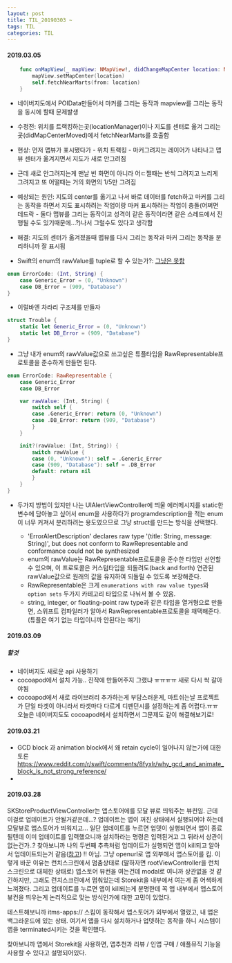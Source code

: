 ```yaml
---
layout: post
title: TIL_20190303 ~
tags: TIL
categories: TIL
---
```



#### 2019.03.05

```swift
    func onMapView(_ mapView: NMapView!, didChangeMapCenter location: NGeoPoint) {
        mapView.setMapCenter(location)
        self.fetchNearMarts(from: location)
    }
```
- 네이버지도에서 POIData만들어서 마커를 그리는 동작과 mapview를 그리는 동작을 동시에 할때 문제발생
- 수정전: 위치를 트랙킹하는곳(locationManager)이나 지도를 센터로 옮겨 그리는 곳(didMapCenterMoved)에서 fetchNearMarts를 호출함
- 현상: 먼저 맵뷰가 표시됐다가 - 위치 트랙킹 - 마커그려지는 레이어가 나타나고 맵뷰 센터가 옮겨지면서 지도가 새로 안그려짐
- 근데 새로 안그려지는게 맨날 빈 화면이 아니라 어ㄷ쩔때는 반씩 그려지고 느리게 그려지고 또 어떨때는 거의 화면의 1/5만 그려짐
- 예상되는 원인: 지도의 center를 옮기고 나서 바로 데이터를 fetch하고 마커를 그리는 동작을 하면서 지도 표시하려는 작업이랑 마커 표시하려는 작업이 충돌(어쩌면 데드락 - 둘다 맵뷰를 그리는 동작이고 성격이 같은 동작이라면 같은 스레드에서 진행될 수도 있기때문에...?)나서 그럴수도 있다고 생각함
- 해결: 지도의 센터가 옮겨졌을때 맵뷰를 다시 그리는 동작과 마커 그리는 동작을 분리하니까 잘 표시됨

- Swift의 enum의 rawValue를 tuple로 할 수 있는가?: [그냥은 못함](https://stackoverflow.com/questions/26387275/enum-of-tuples-in-swift)
```Swift
enum ErrorCode: (Int, String) {
    case Generic_Error = (0, "Unknown")
    case DB_Error = (909, "Database")
}
```
- 이럴바엔 차라리 구조체를 만들자
```swift
struct Trouble {
    static let Generic_Error = (0, "Unknown")
    static let DB_Error = (909, "Database")
}
```

- 그냥 내가 enum의 rawValue값으로 쓰고싶은 튜플타입을 RawRepresentable프로토콜을 준수하게 만들면 된다.
```Swift
enum ErrorCode: RawRepresentable {
    case Generic_Error
    case DB_Error

    var rawValue: (Int, String) {
        switch self {
        case .Generic_Error: return (0, "Unknown")
        case .DB_Error: return (909, "Database")
        }
    }

    init?(rawValue: (Int, String)) {
        switch rawValue {
        case (0, "Unknown"): self = .Generic_Error
        case (909, "Database"): self = .DB_Error
        default: return nil
        }
    }
}
```
- 두가지 방법이 있지만 나는 UIAlertViewController에 띄울 에러메시지를 static한 변수에 담아놓고 싶어서 enum을 사용하다가 programdescription을 적는 enum이 너무 커져서 분리하려는 용도였으므로 그냥 struct를 만드는 방식을 선택했다.

  - 'ErrorAlertDescription' declares raw type '(title: String, message: String)', but does not conform to RawRepresentable and conformance could not be synthesized
  - enum의 rawValue는 RawRepresentable프로토콜을 준수한 타입만 선언할 수 있으며, 이 프로토콜은 커스텀타입을 되돌려도(back and forth) 연관된 rawValue값으로 원래의 값을 유지하여 되돌릴 수 있도록 보장해준다.
  - RawRepresentable은 크게 `enumerations with raw value types`와 `option sets` 두가지 카테고리 타입으로 나눠서 볼 수 있음.
  - string, integer, or floating-point raw type과 같은 타입을 열거형으로 만들면, 스위프트 컴파일러가 알아서 RawRepresentable프로토콜을 채택해준다. (튜플은 여기 없는 타입이니까 안된다는 얘기)


#### 2019.03.09
##### 할것
- 네이버지도 새로운 api 사용하기
- cocoapod에서 설치 가능.. 진작에 만들어주지 그랬냐 ㅠㅠㅠㅠ 새로 다시 싹 갈아야됨
- cocoapod에서 새로 라이브러리 추가하는게 부담스러운게, 마트쉬는날 프로젝트가 단일 타겟이 아니라서 타겟마다 다르게 디펜던시를 설정하는게 좀 어렵다.ㅠㅠ 오늘은 네이버지도도 cocoapod에서 설치하면서 그문제도 같이 해결해보기로!


#### 2019.03.21
- GCD block 과 animation block에서 왜 retain cycle이 일어나지 않는가에 대한 토론 https://www.reddit.com/r/swift/comments/8fyxlr/why_gcd_and_animate_block_is_not_strong_reference/
-

#### 2019.03.28
SKStoreProductViewController는 앱스토어에를 모달 뷰로 띄워주는 뷰컨임. 근데 이걸로 업데이트가 안될거같은데...? 업데이트는 앱이 꺼진 상태에서 실행되어야 하는데 모달뷰로 앱스토어가 띄워지고... 일단 업데이트를 누르면 업뎃이 실행되면서 앱이 종료될텐데 이미 업데이트를 입력했으니까 설치하라는 명령은 입력된거고 그 뒤라서 상관이없는건가..?
찾아보니까 나의 두번째 추측처럼 업데이트가 실행되면 앱이 kill되고 알아서 업데이트되는거 같음([참고](https://medium.com/@viresh.singh/in-app-install-or-update-2fb85297c5eb))
!! 아님. 그냥 openurl로 앱 외부에서 앱스토어를 킴. 이렇게 바꾼 이유는 런치스크린에서 멈춤상태로 (말하자면 rootViewController을 런치스크린으로 대체한 상태로) 앱스토어 뷰컨을 여는건데 modal로 여니까 상관없을 것 같긴하지만, 그래도 런치스크린에서 멈춰있는데 Storekit을 내부에서 여는게 좀 어색하게 느껴졌다. 그리고 업데이트를 누르면 앱이 kill되는게 분명한데 꼭 앱 내부에서 앱스토어 뷰컨을 띄우는게 논리적으로 맞는 방식인가에 대한 고민이 있었다.

테스트해보니까 itms-apps:// 스킴이 동작해서 앱스토어가 외부에서 열렸고, 내 앱은 백그라운드에 있는 상태. 여기서 앱을 다시 설치하거나 업뎃하는 동작을 하니 시스템이 앱을 terminated시키는 것을 확인했다.


찾아보니까 앱에서 Storekit을 사용하면, 앱추천과 리뷰 / 인앱 구매 / 애플뮤직 기능을 사용할 수 있다고 설명되어있다.
